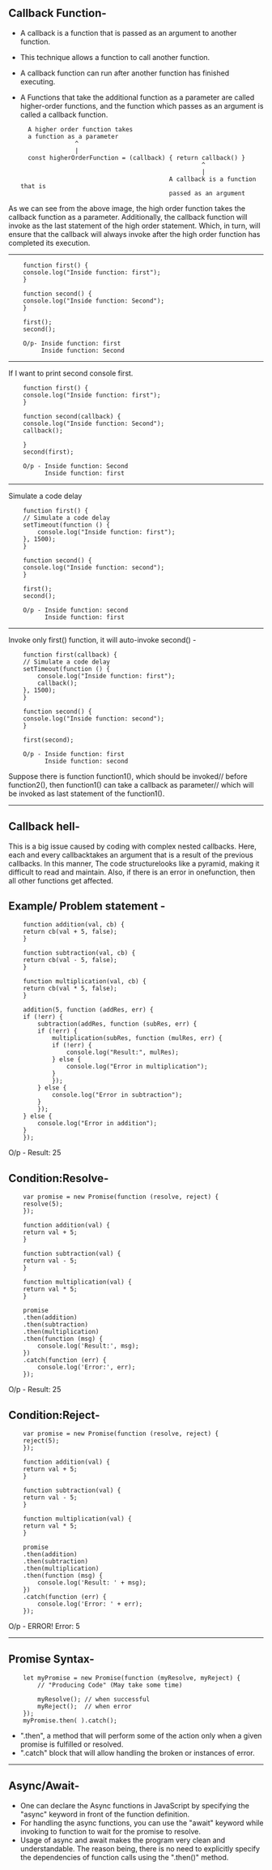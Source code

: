 Callback Function-
--------------------
* A callback is a function that is passed as an argument to another function.
* This technique allows a function to call another function.
* A callback function can run after another function has finished executing.
* A Functions that take the additional function as a parameter are called higher-order functions, and the function which passes as an argument is called a callback function.


        A higher order function takes
        a function as a parameter
                     ^
                     |
        const higherOrderFunction = (callback) { return callback() }
                                                        ^     
                                                        |
                                               A callback is a function that is 
                                               passed as an argument

As we can see from the above image, the high order function takes the callback function as a parameter. Additionally, the callback function will invoke as the last statement of the high order statement. Which, in turn, will ensure that the callback will always invoke after the high order function has completed its execution.

-----------------------------------------------------------------------------------------------------

        function first() {
        console.log("Inside function: first");
        }

        function second() {
        console.log("Inside function: Second");
        }

        first();
        second();

        O/p- Inside function: first
             Inside function: Second

----------------------------------------------------------------------------------------------------
If I want to print second console first.


        function first() {
        console.log("Inside function: first");
        }
        
        function second(callback) {
        console.log("Inside function: Second");
        callback();

        }
        second(first);
        
        O/p - Inside function: Second
              Inside function: first

----------------------------------------------------------------------------------------------------

Simulate a code delay

        function first() {
        // Simulate a code delay
        setTimeout(function () {
            console.log("Inside function: first");
        }, 1500);
        }

        function second() {
        console.log("Inside function: second");
        }

        first();
        second();

        O/p - Inside function: second
              Inside function: first

-----------------------------------------------------------------------------------------------------
Invoke only first() function, it will auto-invoke second() - 

        function first(callback) {
        // Simulate a code delay
        setTimeout(function () {
            console.log("Inside function: first");
            callback();
        }, 1500);
        }

        function second() {
        console.log("Inside function: second");
        }

        first(second);

        O/p - Inside function: first
              Inside function: second


Suppose there is function function1(), which should be invoked// before function2(), then function1() can take a callback as parameter// which will be invoked as last statement of the function1().

-----------------------------------------------------------------------------------------------------

Callback hell-
---------------
This is a big issue caused by coding with complex nested callbacks. Here, each and every callbacktakes an argument that is a result of the previous callbacks. In this manner, The code structurelooks like a pyramid, making it difficult to read and maintain. Also, if there is an error in onefunction, then all other functions get affected.

Example/ Problem statement -
------------------------------

        function addition(val, cb) {
        return cb(val + 5, false);
        }

        function subtraction(val, cb) {
        return cb(val - 5, false);
        }

        function multiplication(val, cb) {
        return cb(val * 5, false);
        }

        addition(5, function (addRes, err) {
        if (!err) {
            subtraction(addRes, function (subRes, err) {
            if (!err) {
                multiplication(subRes, function (mulRes, err) {
                if (!err) {
                    console.log("Result:", mulRes);
                } else {
                    console.log("Error in multiplication");
                }
                });
            } else {
                console.log("Error in subtraction");
            }
            });
        } else {
            console.log("Error in addition");
        }
        });
       
O/p - Result: 25

Condition:Resolve-
-------------------

        var promise = new Promise(function (resolve, reject) {
        resolve(5);
        });

        function addition(val) {
        return val + 5;
        }

        function subtraction(val) {
        return val - 5;
        }

        function multiplication(val) {
        return val * 5;
        }

        promise
        .then(addition)
        .then(subtraction)
        .then(multiplication)
        .then(function (msg) {
            console.log('Result:', msg);
        })
        .catch(function (err) {
            console.log('Error:', err);
        });
       
O/p - Result: 25


Condition:Reject-
-----------------

        var promise = new Promise(function (resolve, reject) {
        reject(5);
        });

        function addition(val) {
        return val + 5;
        }

        function subtraction(val) {
        return val - 5;
        }

        function multiplication(val) {
        return val * 5;
        }

        promise
        .then(addition)
        .then(subtraction)
        .then(multiplication)
        .then(function (msg) {
            console.log('Result: ' + msg);
        })
        .catch(function (err) {
            console.log('Error: ' + err);
        });


O/p - ERROR!
      Error: 5

-----------------------------------------------------------------------------------------------

Promise Syntax-
----------------

        let myPromise = new Promise(function (myResolve, myReject) {
            // "Producing Code" (May take some time)

            myResolve(); // when successful
            myReject();  // when error
        });
        myPromise.then( ).catch();


* ".then", a method that will perform some of the action only when a given promise is fulfilled or resolved.
* ".catch" block that will allow handling the broken or instances of error.

---------------------------------------------------------------------------------------------------

Async/Await- 
-------------
* One can declare the Async functions in JavaScript by specifying the "async" keyword in front of the function definition.
* For handling the async functions, you can use the "await" keyword while invoking to function to wait for the promise to resolve.
* Usage of async and await makes the program very clean and understandable. The reason being, there is no need to explicitly specify the dependencies of function calls using the ".then()" method.


